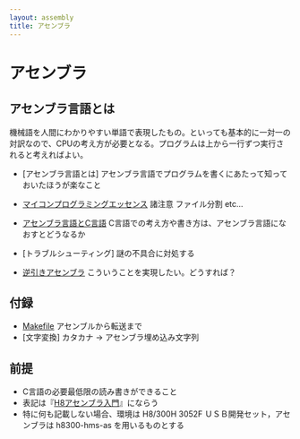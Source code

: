 ```yaml
---
layout: assembly
title: アセンブラ
---
```

# アセンブラ

## アセンブラ言語とは

機械語を人間にわかりやすい単語で表現したもの。といっても基本的に一対一の対訳なので、CPUの考え方が必要となる。プログラムは上から一行ずつ実行されると考えればよい。

* [アセンブラ言語とは]
  アセンブラ言語でプログラムを書くにあたって知っておいたほうが楽なこと
  
* [マイコンプログラミングエッセンス](essence) 諸注意 ファイル分割 etc...
* [アセンブラ言語とC言語](asm-c)
  C言語での考え方や書き方は、アセンブラ言語になおすとどうなるか
* [トラブルシューティング]
  謎の不具合に対処する
* [逆引きアセンブラ](ref-asm)
  こういうことを実現したい。どうすれば？


## 付録
* [Makefile](makefile.html) アセンブルから転送まで
* [文字変換] カタカナ -> アセンブラ埋め込み文字列


## 前提
* C言語の必要最低限の読み書きができること
* 表記は『[H8アセンブラ入門](https://books.google.co.jp/books?id=9dd1xBNFRpAC)』にならう
* 特に何も記載しない場合、環境は H8/300H 3052F ＵＳＢ開発セット，アセンブラは h8300-hms-as を用いるものとする